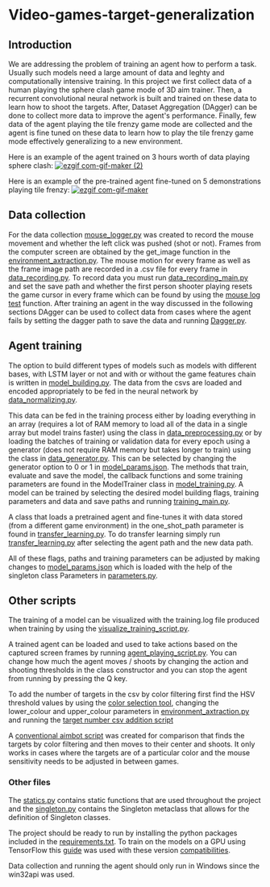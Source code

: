 # Video-games-target-generalization

## Introduction

We are addressing the problem of training an agent how to perform a task. Usually such models need a large amount of data and leghty and computationally intensive training. In this project we first collect data of a human playing the sphere clash game mode of 3D aim trainer. Then, a recurrent convolutional neural network is built and trained on these data to learn how to shoot the targets. After, Dataset Aggregation (DAgger) can be done to collect more data to improve the agent's performance. Finally, few data of the agent playing the tile frenzy game mode are collected and the agent is fine tuned on these data to learn how to play the tile frenzy game mode effectively generalizing to a new environment.

Here is an example of the agent trained on 3 hours worth of data playing sphere clash:
[![ezgif com-gif-maker (2)](https://user-images.githubusercontent.com/87833804/207038595-80ddd5ec-9b82-4ebc-84ba-10c5006a0d4b.gif)](https://www.youtube.com/watchv=ZjJSiCquiA0)

Here is an example of the pre-trained agent fine-tuned on 5 demonstrations playing tile frenzy:
[![ezgif com-gif-maker](https://user-images.githubusercontent.com/87833804/207038727-564c6f44-087b-4490-99a3-ba33afebef71.gif)](https://youtu.be/v13RcmPpCjM)


## Data collection

For the data collection [mouse_logger.py](https://github.com/TechT3o/Video-games-target-generalization/blob/main/data_recording/mouse_input.py) was created to record the mouse movement and whether the left click was pushed (shot or not). Frames from the computer screen are obtained by the get_image function in the [environment_axtraction.py](https://github.com/TechT3o/Video-games-target-generalization/blob/main/environment_extracting/environment_extraction.py). The mouse motion for every frame as well as the frame image path are recorded in a .csv file for every frame in [data_recording.py](https://github.com/TechT3o/Video-games-target-generalization/blob/main/data_recording/data_recording.py). To record data you must run [data_recording_main.py](https://github.com/TechT3o/Video-games-target-generalization/blob/main/data_recording_main.py) and set the save path and whether the first person shooter playing resets the game cursor in every frame which can be found by using the [mouse log test](https://github.com/TechT3o/Video-games-target-generalization/blob/main/data_recording/mouse_input.py#L143-L153) function. After training an agent in the way discussed in the following sections DAgger can be used to collect data from cases where the agent fails by setting the dagger path to save the data and running [Dagger.py](https://github.com/TechT3o/Video-games-target-generalization/blob/main/Dagger.py).

## Agent training

The option to build different types of models such as models with different bases, with LSTM layer or not and with or without the game features chain is written in [model_building.py](https://github.com/TechT3o/Video-games-target-generalization/blob/main/agent_training/model_building.py). The data from the csvs are loaded and encoded appropriately to be fed in the neural network by [data_normalizing.py](https://github.com/TechT3o/Video-games-target-generalization/blob/main/agent_training/data_normalizing.py).

This data can be fed in the training process either by loading everything in an array (requires a lot of RAM memory to load all of the data in a single array but model trains faster) using the class in [data_preprocessing.py](https://github.com/TechT3o/Video-games-target-generalization/blob/main/agent_training/data_preprocessing.py) or by loading the batches of training or validation data for every epoch using a generator (does not require RAM memory but takes longer to train) using the class in [data_generator.py](https://github.com/TechT3o/Video-games-target-generalization/blob/main/agent_training/data_generator.py). This can be selected by changing the generator option to 0 or 1 in [model_params.json](https://github.com/TechT3o/Video-games-target-generalization/blob/main/agent_training/model_params.json).
The methods that train, evaluate and save the model, the callback functions and some training parameters are found in the ModelTrainer class in [model_training.py](https://github.com/TechT3o/Video-games-target-generalization/blob/main/agent_training/model_training.py). A model can be trained by selecting the desired model building flags, training parameters and data and save paths and running [training_main.py](https://github.com/TechT3o/Video-games-target-generalization/blob/main/training_main.py).

A class that loads a pretrained agent and fine-tunes it with data stored (from a different game environment) in the one_shot_path parameter is found in [transfer_learning.py](https://github.com/TechT3o/Video-games-target-generalization/blob/main/agent_training/transfer_learning.py). To do transfer learning simply run [transfer_learning.py](https://github.com/TechT3o/Video-games-target-generalization/blob/main/agent_training/transfer_learning.py) after selecting the agent path and the new data path.

All of these flags, paths and training parameters can be adjusted by making changes to [model_params.json](https://github.com/TechT3o/Video-games-target-generalization/blob/main/agent_training/model_params.json) which is loaded with the help of the singleton class Parameters in [parameters.py](https://github.com/TechT3o/Video-games-target-generalization/blob/main/agent_training/parameters.py).

## Other scripts

The training of a model can be visualized with the training.log file produced when training by using the [visualize_training_script.py](https://github.com/TechT3o/Video-games-target-generalization/blob/main/visualize_training_script.py).

A trained agent can be loaded and used to take actions based on the captured screen frames by running [agent_playing_script.py](https://github.com/TechT3o/Video-games-target-generalization/blob/main/agent_playing_script.py). You can change how much the agent moves / shoots by changing the action and shooting thresholds in the class constructor and you can stop the agent from running by pressing the Q key.

To add the number of targets in the csv by color filtering first find the HSV threshold values by using the [color selection tool](https://github.com/TechT3o/Video-games-target-generalization/blob/main/environment_extracting/color_selection_tool.py), changing the lower_colour and upper_colour parameters in [environment_axtraction.py](https://github.com/TechT3o/Video-games-target-generalization/blob/main/environment_extracting/environment_extraction.py) and running the [target number csv addition script](https://github.com/TechT3o/Video-games-target-generalization/blob/main/target_number_csv_addition_script.py)

A [conventional aimbot script](https://github.com/TechT3o/Video-games-target-generalization/blob/main/environment_extracting/conventional_aimbot_script.py) was created for comparison that finds the targets by color filtering and then moves to their center and shoots. It only works in cases where the targets are of a particular color and the mouse sensitivity needs to be adjusted in between games.


### Other files
The [statics.py](https://github.com/TechT3o/Video-games-target-generalization/blob/main/statics.py) contains static functions that are used throughout the project and the [singleton.py](https://github.com/TechT3o/Video-games-target-generalization/blob/main/singleton.py) contains the Singleton metaclass that allows for the definition of Singleton classes.

The project should be ready to run by installing the python packages included in the [requirements.txt](https://github.com/TechT3o/Video-games-target-generalization/blob/main/requirements.txt). To train on the models on a GPU using TensorFlow this [guide](https://www.tensorflow.org/install/pip) was used with these version [compatibilities](https://www.tensorflow.org/install/source_windows#gpu).

Data collection and running the agent should only run in Windows since the win32api was used.
